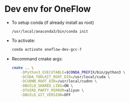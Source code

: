 # Dev env for OneFlow

- To setup conda (if already install as root)
    ```
    /usr/local/anaconda3/bin/conda init
    ```
- To activate:
    ```bash
    conda activate oneflow-dev-gcc-7
    ```

- Recommand cmake args:
    ```bash
    cmake .. \
        -DPython3_EXECUTABLE=$CONDA_PREFIX/bin/python3 \
        -DCUDA_TOOLKIT_ROOT_DIR=/usr/local/cuda \
        -DCUDNN_ROOT_DIR=/usr/local/cudnn \
        -DBUILD_SHARED_LIBS=ON \
        -DTHIRD_PARTY_MIRROR=aliyun \
        -DBUILD_GIT_VERSION=OFF
    ```
